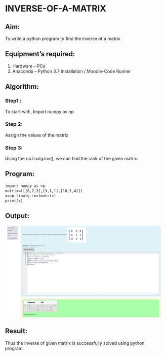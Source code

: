 # INVERSE-OF-A-MATRIX
## Aim:
To write a python program to find the inverse of a matrix
## Equipment’s required:
1. 	Hardware – PCs
2. 	Anaconda – Python 3.7 Installation / Moodle-Code Runner
## Algorithm:
### Step1 : 
To start with, Import numpy as np
### Step 2: 
Assign the values of the matrix
### Step 3: 
Using the np.linalg.inv(), we can find the rank of the given matrix.
## Program:
```
import numpy as np
matrix=([[6,2,3],[3,1,1],[10,3,4]])
x=np.linalg.inv(matrix)
print(x)
```
## Output:
![logo](./output.png)
## Result:
Thus the inverse of given matrix is successfully solved using python program.

